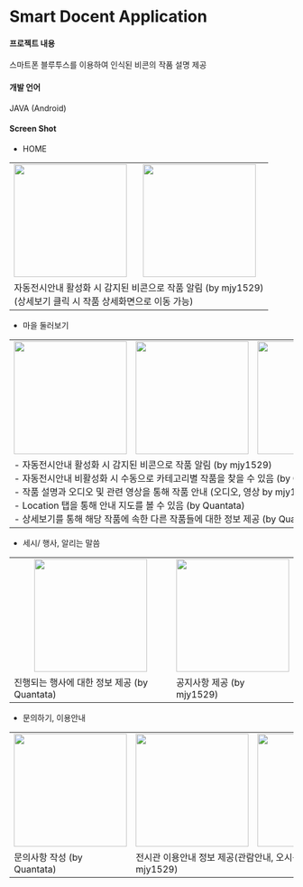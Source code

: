 # Smart Docent Application
#### 프로젝트 내용
스마트폰 블루투스를 이용하여 인식된 비콘의 작품 설명 제공<br>
#### 개발 언어
JAVA (Android)
#### Screen Shot
* HOME<br>
<table>
  <tr>
    <td><img src="https://user-images.githubusercontent.com/25261296/64071733-78413200-ccbb-11e9-8725-ffd942aaa729.jpg" width="200"></td>
    <td><img src="https://user-images.githubusercontent.com/25261296/64071778-79269380-ccbc-11e9-9845-e6fbe4626857.jpg" width="200"></td>
  </tr>
  <tr>
    <td colspan="2">자동전시안내 활성화 시 감지된 비콘으로 작품 알림 (by mjy1529)<br>(상세보기 클릭 시 작품 상세화면으로 이동 가능)</td>
  </tr>
</table>

* 마을 둘러보기
<table>
  <tr>
    <td><img src="https://user-images.githubusercontent.com/25261296/64071867-d4598580-ccbe-11e9-9b0d-63ecebd74a3d.jpg" width="200"></td>
    <td><img src="https://user-images.githubusercontent.com/25261296/64071874-f94df880-ccbe-11e9-97cc-c719624700dc.jpg" width="200"></td>
    <td><img src="https://user-images.githubusercontent.com/25261296/64071875-00750680-ccbf-11e9-9a92-f51cf2708a37.jpg" width="200"></td>
    <td><img src="https://user-images.githubusercontent.com/25261296/64073343-640b2e00-ccd7-11e9-9678-11b4856575ab.jpg" width="200"></td>
  </tr>
  <tr>
    <td colspan="4">
      - 자동전시안내 활성화 시 감지된 비콘으로 작품 알림 (by mjy1529) <br>
      - 자동전시안내 비활성화 시 수동으로 카테고리별 작품을 찾을 수 있음 (by Quantata)<br>
      - 작품 설명과 오디오 및 관련 영상을 통해 작품 안내 (오디오, 영상 by mjy1529 / 설명 by Quantata) <br>
      - Location 탭을 통해 안내 지도를 볼 수 있음 (by Quantata) <br>
      - 상세보기를 통해 해당 작품에 속한 다른 작품들에 대한 정보 제공 (by Quantata) <br>
    </td>
  </tr>
</table>

* 세시/ 행사, 알리는 말씀
<table>
  <tr>
    <td align="center"><img src="https://user-images.githubusercontent.com/25261296/64071909-0a4b3980-ccc0-11e9-9907-733398d9c667.jpg" width="200"></td>
    <td><img src="https://user-images.githubusercontent.com/25261296/64071910-0c14fd00-ccc0-11e9-9d1d-5834a2cff058.jpg" width="200"></td>
  </tr>
  <tr>
    <td>진행되는 행사에 대한 정보 제공 (by Quantata)</td>
    <td>공지사항 제공 (by mjy1529)</td>
  </tr>
</table>

* 문의하기, 이용안내
<table>
  <tr>
    <td><img src="https://user-images.githubusercontent.com/25261296/64071971-37e4b280-ccc1-11e9-92aa-0b7312f08710.jpg" width="200"></td>
    <td><img src="https://user-images.githubusercontent.com/25261296/64071972-37e4b280-ccc1-11e9-807e-03a629cacb21.jpg" width="200"></td>
    <td><img src="https://user-images.githubusercontent.com/25261296/64073185-6076a780-ccd5-11e9-9ff7-1d3007f4f0ff.jpg" width="200"></td>
  </tr>
  <tr>
    <td>문의사항 작성 (by Quantata)</td>
    <td colspan="2">전시관 이용안내 정보 제공(관람안내, 오시는길) (by mjy1529)</td>
  </tr>
</table>
